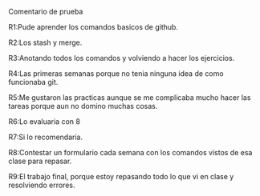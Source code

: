 Comentario de prueba

R1:Pude aprender los comandos basicos de github.

R2:Los stash y merge.

R3:Anotando todos los comandos y volviendo a hacer los ejercicios.

R4:Las primeras semanas porque no tenia ninguna idea de como funcionaba git.

R5:Me gustaron las practicas aunque se me complicaba mucho hacer las tareas porque aun no domino muchas cosas.

R6:Lo evaluaria con 8

R7:Si lo recomendaria.

R8:Contestar un formulario cada semana con los comandos vistos de esa clase para repasar.

R9:El trabajo final, porque estoy repasando todo lo que vi en clase y resolviendo errores.